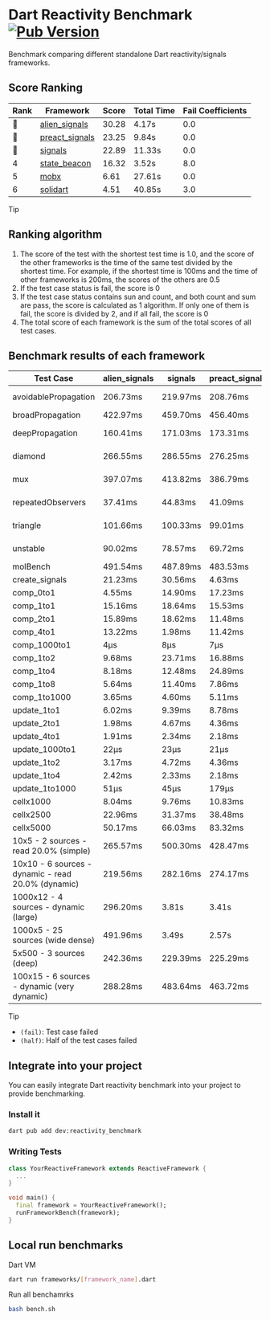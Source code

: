# Dart Reactivity Benchmark [![Pub Version](https://img.shields.io/pub/v/reactivity_benchmark)](https://pub.dev/packages/reactivity_benchmark)

Benchmark comparing different standalone Dart reactivity/signals frameworks.

## Score Ranking

<!-- Rank Table -->
| Rank | Framework | Score | Total Time | Fail Coefficients |
|---|---|---|---|---|
| 🥇 | [alien_signals](https://pub.dev/packages/alien_signals) | 30.28 | 4.17s | 0.0 |
| 🥈 | [preact_signals](https://pub.dev/packages/preact_signals) | 23.25 | 9.84s | 0.0 |
| 🥉 | [signals](https://pub.dev/packages/signals) | 22.89 | 11.33s | 0.0 |
| 4 | [state_beacon](https://pub.dev/packages/state_beacon) | 16.32 | 3.52s | 8.0 |
| 5 | [mobx](https://pub.dev/packages/mobx) | 6.61 | 27.61s | 0.0 |
| 6 | [solidart](https://pub.dev/packages/solidart) | 4.51 | 40.85s | 3.0 |
<!-- Rank Table End -->

> [!TIP]
> ## Ranking algorithm
>
> 1. The score of the test with the shortest test time is 1.0, and the score of the other frameworks is the time of the same test divided by the shortest time. For example, if the shortest time is 100ms and the time of other frameworks is 200ms, the scores of the others are 0.5
> 2. If the test case status is fail, the score is 0
> 3. If the test case status contains sun and count, and both count and sum are pass, the score is calculated as 1 algorithm. If only one of them is fail, the score is divided by 2, and if all fail, the score is 0
> 4. The total score of each framework is the sum of the total scores of all test cases.

## Benchmark results of each framework

<!-- Benchmark Table -->
| Test Case | alien_signals | signals | preact_signals | solidart | state_beacon | mobx |
|---|---|---|---|---|---|---|
| avoidablePropagation | 206.73ms | 219.97ms | 208.76ms | 2.26s | 156.33ms (fail) | 2.38s |
| broadPropagation | 422.97ms | 459.70ms | 456.40ms | 5.68s | 6.98ms (fail) | 4.40s |
| deepPropagation | 160.41ms | 171.03ms | 173.31ms | 2.06s | 139.97ms (fail) | 1.56s |
| diamond | 266.55ms | 286.55ms | 276.25ms | 3.58s | 190.60ms (fail) | 2.44s |
| mux | 397.07ms | 413.82ms | 386.79ms | 2.09s | 199.09ms (fail) | 1.87s |
| repeatedObservers | 37.41ms | 44.83ms | 41.09ms | 216.68ms | 53.59ms (fail) | 240.12ms |
| triangle | 101.66ms | 100.33ms | 99.01ms | 1.19s | 79.46ms (fail) | 788.52ms |
| unstable | 90.02ms | 78.57ms | 69.72ms | 357.49ms | 336.08ms (fail) | 352.50ms |
| molBench | 491.54ms | 487.89ms | 483.53ms | 1.77s | 908μs | 591.45ms |
| create_signals | 21.23ms | 30.56ms | 4.63ms | 60.56ms | 66.98ms | 62.54ms |
| comp_0to1 | 4.55ms | 14.90ms | 17.23ms | 39.41ms | 58.50ms | 19.00ms |
| comp_1to1 | 15.16ms | 18.64ms | 15.53ms | 41.73ms | 57.47ms | 32.32ms |
| comp_2to1 | 15.89ms | 18.62ms | 11.48ms | 28.24ms | 35.85ms | 19.05ms |
| comp_4to1 | 13.22ms | 1.98ms | 11.42ms | 12.99ms | 18.13ms | 19.01ms |
| comp_1000to1 | 4μs | 8μs | 7μs | 2.11ms | 84μs | 15μs |
| comp_1to2 | 9.68ms | 23.71ms | 16.88ms | 31.31ms | 53.05ms | 37.71ms |
| comp_1to4 | 8.18ms | 12.48ms | 24.89ms | 27.61ms | 47.22ms | 23.54ms |
| comp_1to8 | 5.64ms | 11.40ms | 7.86ms | 24.54ms | 48.39ms | 22.36ms |
| comp_1to1000 | 3.65ms | 4.60ms | 5.11ms | 18.89ms | 44.22ms | 15.69ms |
| update_1to1 | 6.02ms | 9.39ms | 8.78ms | 43.41ms | 7.75ms | 28.08ms |
| update_2to1 | 1.98ms | 4.67ms | 4.36ms | 21.38ms | 2.90ms | 14.02ms |
| update_4to1 | 1.91ms | 2.34ms | 2.18ms | 10.80ms | 1.91ms | 7.55ms |
| update_1000to1 | 22μs | 23μs | 21μs | 116μs | 15μs | 69μs |
| update_1to2 | 3.17ms | 4.72ms | 4.36ms | 21.43ms | 4.44ms | 14.05ms |
| update_1to4 | 2.42ms | 2.33ms | 2.18ms | 10.93ms | 1.49ms | 7.00ms |
| update_1to1000 | 51μs | 45μs | 179μs | 221μs | 447μs | 165μs |
| cellx1000 | 8.04ms | 9.76ms | 10.83ms | 161.38ms | 5.36ms | 76.91ms |
| cellx2500 | 22.96ms | 31.37ms | 38.48ms | 529.65ms | 19.78ms | 305.46ms |
| cellx5000 | 50.17ms | 66.03ms | 83.32ms | 1.22s | 61.11ms | 570.49ms |
| 10x5 - 2 sources - read 20.0% (simple) | 265.57ms | 500.30ms | 428.47ms | 2.76s (half) | 255.90ms | 2.01s |
| 10x10 - 6 sources - dynamic - read 20.0% (dynamic) | 219.56ms | 282.16ms | 274.17ms | 2.51s (half) | 206.04ms | 1.50s |
| 1000x12 - 4 sources - dynamic (large) | 296.20ms | 3.81s | 3.41s | 4.23s (half) | 341.21ms | 1.79s |
| 1000x5 - 25 sources (wide dense) | 491.96ms | 3.49s | 2.57s | 4.96s (half) | 515.18ms | 3.55s |
| 5x500 - 3 sources (deep) | 242.36ms | 229.39ms | 225.29ms | 2.07s (half) | 233.59ms | 1.15s |
| 100x15 - 6 sources - dynamic (very dynamic) | 288.28ms | 483.64ms | 463.72ms | 2.80s (half) | 266.39ms | 1.71s |
<!-- Benchmark Table End -->

> [!TIP]
> - `(fail)`: Test case failed
> - `(half)`: Half of the test cases failed

## Integrate into your project

You can easily integrate Dart reactivity benchmark into your project to provide benchmarking.

### Install it

```bash
dart pub add dev:reactivity_benchmark
```

### Writing Tests

```dart
class YourReactiveFramework extends ReactiveFramework {
  ...
}

void main() {
  final framework = YourReactiveFramework();
  runFrameworkBench(framework);
}
```

## Local run benchmarks

Dart VM
```bash
dart run frameworks/[framework_name].dart
```

Run all benchamrks
```bash
bash bench.sh
```
